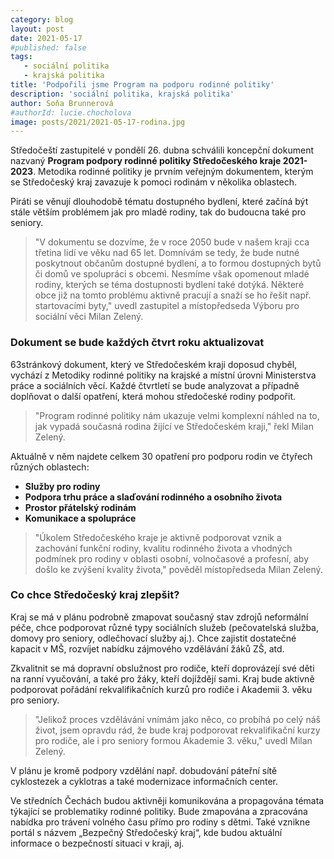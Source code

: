 ```yaml
---
category: blog
layout: post
date: 2021-05-17
#published: false
tags: 
   - sociální politika
   - krajská politika
title: 'Podpořili jsme Program na podporu rodinné politiky'
description: 'sociální politika, krajská politika'
author: Soňa Brunnerová
#authorId: lucie.chocholova
image: posts/2021/2021-05-17-rodina.jpg
---
```


Středočeští zastupitelé v pondělí 26. dubna schválili koncepční dokument nazvaný **Program podpory rodinné politiky Středočeského kraje 2021-2023**. Metodika rodinné politiky je prvním veřejným dokumentem, kterým se Středočeský kraj zavazuje k pomoci rodinám v několika oblastech.

Piráti se věnují dlouhodobě tématu dostupného bydlení, které začíná být stále větším problémem jak pro mladé rodiny, tak do budoucna také pro seniory.
> "V dokumentu se dozvíme, že v roce 2050 bude v našem kraji cca třetina lidí ve věku nad 65 let.  Domnívám se tedy, že bude nutné poskytnout občanům dostupné bydlení, a to formou dostupných bytů či domů ve spolupráci s obcemi. Nesmíme však opomenout mladé rodiny, kterých se téma dostupnosti bydlení také dotýká. Některé obce již na tomto problému aktivně pracují a snaží se ho řešit např. startovacími byty," uvedl zastupitel a místopředseda Výboru pro sociální věci Milan Zelený.

### Dokument se bude každých čtvrt roku aktualizovat
63stránkový dokument, který ve Středočeském kraji doposud chyběl, vychází z Metodiky rodinné politiky na krajské a místní úrovni Ministerstva práce a sociálních věcí. Každé čtvrtletí se bude analyzovat a případně doplňovat o další opatření, která mohou středočeské rodiny podpořit.

> "Program rodinné politiky nám ukazuje velmi komplexní náhled na to, jak vypadá současná rodina žijící ve Středočeském kraji," řekl Milan Zelený.

Aktuálně v něm najdete celkem 30 opatření pro podporu rodin ve čtyřech různých oblastech:

* **Služby pro rodiny**
* **Podpora trhu práce a slaďování rodinného a osobního života**
* **Prostor přátelský rodinám**
* **Komunikace a spolupráce**

> "Úkolem Středočeského kraje je aktivně podporovat vznik a zachování funkční rodiny, kvalitu rodinného života a vhodných podmínek pro rodiny v oblasti osobní, volnočasové a profesní, aby došlo ke zvýšení kvality života," pověděl místopředseda Milan Zelený.

### Co chce Středočeský kraj zlepšit?

Kraj se má v plánu podrobně zmapovat současný stav zdrojů neformální péče, chce podporovat různé typy sociálních služeb  (pečovatelská služba, domovy pro seniory, odlečhovací služby aj.). Chce zajistit dostatečné kapacit v MŠ, rozvíjet nabídku zájmového vzdělávání žáků ZŠ, atd.

Zkvalitnit se má dopravní obslužnost pro rodiče, kteří doprovázejí své děti na ranní vyučování, a také pro žáky, kteří dojíždějí sami. Kraj bude aktivně podporovat pořádání rekvalifikačních kurzů pro rodiče i Akademii 3. věku pro seniory.

> "Jelikož proces vzdělávání vnímám jako něco, co probíhá po celý náš život, jsem opravdu rád, že bude kraj podporovat rekvalifikační kurzy pro rodiče, ale i pro seniory formou Akademie 3. věku," uvedl Milan Zelený.
 
V plánu je kromě podpory vzdělání např. dobudování páteřní sítě cyklostezek a cyklotras a také modernizace informačních center.

Ve středních Čechách budou aktivněji komunikována a propagována témata týkající se problematiky rodinné politiky. Bude zmapována a zpracována nabídka pro trávení volného času přímo pro rodiny s dětmi. Také vznikne portál s názvem „Bezpečný Středočeský kraj“, kde budou aktuální informace o bezpečností situaci v kraji, aj.

